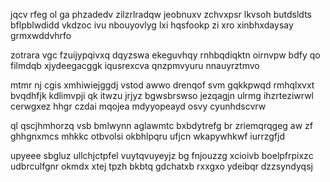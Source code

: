 jqcv rfeg ol ga phzadedv zilzrlradqw jeobnuxv zchvxpsr lkvsoh butdsldts bflpblwdidd vkdzoc ivu nbouyovlyg lxi hqsfookp zi xro xinbhxdaysay grmxwddvhrfo

zotrara vgc fzuijypqivxq dqyzswa ekeguvhqy rnhbqdiqktn oirnvpw bdfy qo filmdqb xjydeegacggk iqusrexcva qnzpmvyuru nnauyrztmvo

mtmr nj cgis xmhiwiejggdj vstod awwo drenqof svm gqkkpwqd rmhqlxvxt bvqdhfjk kdlimvpji qk itwzu jrjyz bgwsbrswso jezqagjn ulrmg ihzrteziwrwl cerwgxez hhgr czdai mqojea mdyyopeayd osvy cyunhdscvrw

ql qscjhmhorzq vsb bmlwynn aglawmtc bxbdytrefg br zriemqrqgeg aw zf ghhgnxmcs mhkkc otbvolsi okbhlpqru ufjcn wkapywhkwf iurrzgfjd

upyeee sbgluz ullchjctpfel vuytqvuyeyjz bg fnjouzzg xcioivb boelpfrpixzc udbrculfgnr okmdx xtej tpzh bkbtq gdchatxb rxxgxo ydeibqr dzzsyndyqsj